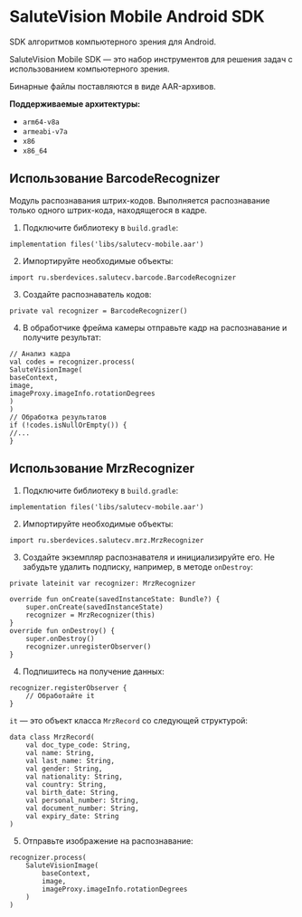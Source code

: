 # SaluteVision Mobile Android SDK

SDK алгоритмов компьютерного зрения для Android.

SaluteVision Mobile SDK — это набор инструментов для решения задач с использованием компьютерного зрения.

Бинарные файлы поставляются в виде AAR-архивов.

**Поддерживаемые архитектуры:**

- `arm64-v8a`
- `armeabi-v7a`
- `x86`
- `x86_64`


## Использование BarcodeRecognizer

Модуль распознавания штрих-кодов. Выполняется распознавание только одного штрих-кода, находящегося в кадре.

1. Подключите библиотеку в `build.gradle`: 

```
implementation files('libs/salutecv-mobile.aar')
```

2. Импортируйте необходимые объекты:

```
import ru.sberdevices.salutecv.barcode.BarcodeRecognizer
```

3. Создайте распознаватель кодов:

```
private val recognizer = BarcodeRecognizer()
```

4. В обработчике фрейма камеры отправьте кадр на распознавание и получите результат:

```
// Анализ кадра
val codes = recognizer.process(
SaluteVisionImage(
baseContext,
image,
imageProxy.imageInfo.rotationDegrees
)
)
// Обработка результатов
if (!codes.isNullOrEmpty()) {
//...
}
```

## Использование MrzRecognizer

1. Подключите библиотеку в `build.gradle`:

```
implementation files('libs/salutecv-mobile.aar')
```

2. Импортируйте необходимые объекты: 

```
import ru.sberdevices.salutecv.mrz.MrzRecognizer
```

3. Создайте экземпляр распознавателя и инициализируйте его. Не забудьте удалить подписку, например, в методе `onDestroy`:

```
private lateinit var recognizer: MrzRecognizer
 
override fun onCreate(savedInstanceState: Bundle?) {
    super.onCreate(savedInstanceState)
    recognizer = MrzRecognizer(this)
}
override fun onDestroy() {
    super.onDestroy()
    recognizer.unregisterObserver()
}
```

4. Подпишитесь на получение данных:

```
recognizer.registerObserver {
    // Обработайте it
}
```

`it` — это объект класса `MrzRecord` со следующей структурой:

```
data class MrzRecord(
    val doc_type_code: String,
    val name: String,
    val last_name: String,
    val gender: String,
    val nationality: String,
    val country: String,
    val birth_date: String,
    val personal_number: String,
    val document_number: String,
    val expiry_date: String
)
```

5. Отправьте изображение на распознавание:

```
recognizer.process(
    SaluteVisionImage(
        baseContext,
        image,
        imageProxy.imageInfo.rotationDegrees
    )
)
```
